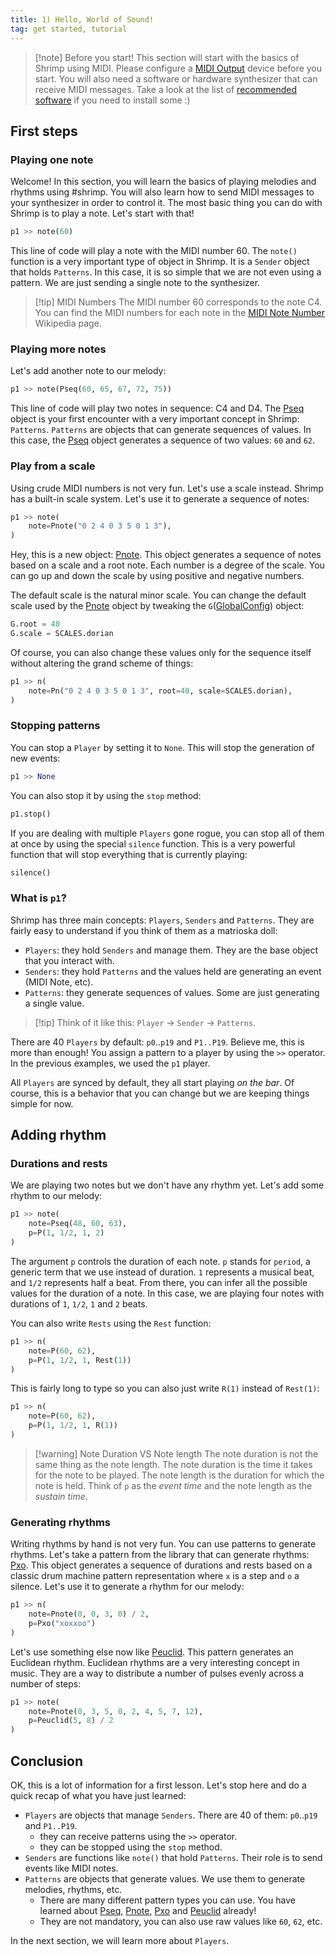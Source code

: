 ```yaml
---
title: 1) Hello, World of Sound!
tag: get started, tutorial
---
```


> [!note] Before you start!
> This section will start with the basics of Shrimp using MIDI. Please configure a [MIDI Output](/configuration/input_output/midi_configuration/) device before you start. You will also need a software or hardware synthesizer that can receive MIDI messages. Take a look at the list of [recommended software](/installation/recommended_software) if you need to install some :)

## First steps


### Playing one note

Welcome! In this section, you will learn the basics of playing melodies and rhythms using #shrimp. You will also learn how to send MIDI messages to your synthesizer in order to control it. The most basic thing you can do with Shrimp is to play a note. Let's start with that!

```python
p1 >> note(60)
```

This line of code will play a note with the MIDI number 60. The `note()` function is a very important type of object in Shrimp. It is a `Sender` object that holds `Patterns`. In this case, it is so simple that we are not even using a pattern. We are just sending a single note to the synthesizer. 

>[!tip] MIDI Numbers
> The MIDI number 60 corresponds to the note C4. You can find the MIDI numbers for each note in the [MIDI Note Number](https://en.wikipedia.org/wiki/MIDI#MIDI_note_numbers) Wikipedia page.

### Playing more notes

Let's add another note to our melody:

```python
p1 >> note(Pseq(60, 65, 67, 72, 75))
```

This line of code will play two notes in sequence: C4 and D4. The [Pseq](/reference/patterns/pseq) object is your first encounter with a very important concept in Shrimp: `Patterns`. `Patterns` are objects that can generate sequences of values. In this case, the [Pseq](/reference/patterns/pseq) object generates a sequence of two values: `60` and `62`.

### Play from a scale

Using crude MIDI numbers is not very fun. Let's use a scale instead. Shrimp has a built-in scale system. Let's use it to generate a sequence of notes:

```python
p1 >> note(
    note=Pnote("0 2 4 0 3 5 0 1 3"),
)
```

Hey, this is a new object: [Pnote](/reference/patterns/pnote). This object generates a sequence of notes based on a scale and a root note. Each number is a degree of the scale. You can go up and down the scale by using positive and negative numbers. 

The default scale is the natural minor scale. You can change the default scale used by the [Pnote](/reference/patterns/note) object by tweaking the `G`([GlobalConfig](/reference/global_config)) object:

```python
G.root = 40
G.scale = SCALES.dorian
```

Of course, you can also change these values only for the sequence itself without altering the grand scheme of things:

```python
p1 >> n(
    note=Pn("0 2 4 0 3 5 0 1 3", root=40, scale=SCALES.dorian),
)
```

### Stopping patterns

You can stop a `Player` by setting it to `None`. This will stop the generation of new events:

```python
p1 >> None
```

You can also stop it by using the `stop` method:

```python
p1.stop()
```

If you are dealing with multiple `Players` gone rogue, you can stop all of them at once by using the special `silence` function. This is a very powerful function that will stop everything that is currently playing:

```python
silence()
```

### What is `p1`?

Shrimp has three main concepts: `Players`, `Senders` and `Patterns`. They are fairly easy to understand if you think of them as a matrioska doll:
- `Players`: they hold `Senders` and manage them. They are the base object that you interact with.
- `Senders`: they hold `Patterns` and the values held are generating an event (MIDI Note, etc).
- `Patterns`: they generate sequences of values. Some are just generating a single value.

>[!tip] Think of it like this: `Player` -> `Sender` -> `Patterns`.

There are 40 `Players` by default: `p0`..`p19` and `P1..P19`. Believe me, this is more than enough! You assign a pattern to a player by using the `>>` operator. In the previous examples, we used the `p1` player.

All `Players` are synced by default, they all start playing _on the bar_. Of course, this is a behavior that you can change but we are keeping things simple for now.

## Adding rhythm

### Durations and rests

We are playing two notes but we don't have any rhythm yet. Let's add some rhythm to our melody:

```python
p1 >> note(
    note=Pseq(48, 60, 63),
    p=P(1, 1/2, 1, 2)
)
```

The argument `p` controls the duration of each note. `p` stands for `period`, a generic term that we use instead of duration. `1` represents a musical beat, and `1/2` represents half a beat. From there, you can infer all the possible values for the duration of a note. In this case, we are playing four notes with durations of `1`, `1/2`, `1` and `2` beats.

You can also write `Rests` using the `Rest` function:

```python
p1 >> n(
    note=P(60, 62),
    p=P(1, 1/2, 1, Rest(1))
)
```

This is fairly long to type so you can also just write `R(1)` instead of `Rest(1)`:

```python
p1 >> n(
    note=P(60, 62),
    p=P(1, 1/2, 1, R(1))
)
```

>[!warning] Note Duration VS Note length
> The note duration is not the same thing as the note length. The note duration is the time it takes for the note to be played. The note length is the duration for which the note is held. Think of `p` as the _event time_ and the note length as the _sustain time_. 


### Generating rhythms

Writing rhythms by hand is not very fun. You can use patterns to generate rhythms. Let's take a pattern from the library that can generate rhythms: [Pxo](/reference/patterns/pxo). This object generates a sequence of durations and rests based on a classic drum machine pattern representation where `x` is a step and `o` a silence. Let's use it to generate a rhythm for our melody:

```python
p1 >> n(
    note=Pnote(0, 0, 3, 0) / 2,
    p=Pxo("xoxxoo")
)
```

Let's use something else now like [Peuclid](/reference/patterns/peuclid). This pattern generates an Euclidean rhythm. Euclidean rhythms are a very interesting concept in music. They are a way to distribute a number of pulses evenly across a number of steps:

```python
p1 >> note(
    note=Pnote(0, 3, 5, 0, 2, 4, 5, 7, 12),
    p=Peuclid(5, 8) / 2
)
```

## Conclusion

OK, this is a lot of information for a first lesson. Let's stop here and do a quick recap of what you have just learned:

- `Players` are objects that manage `Senders`. There are 40 of them: `p0`..`p19` and `P1..P19`.
  - they can receive patterns using the `>>` operator.
  - they can be stopped using the `stop` method.
- `Senders` are functions like `note()` that hold `Patterns`. Their role is to send events like MIDI notes.
- `Patterns` are objects that generate values. We use them to generate melodies, rhythms, etc.
  - There are many different pattern types you can use. You have learned about [Pseq](/reference/patterns/pseq), [Pnote](/reference/patterns/pnote), [Pxo](/reference/patterns/pxo) and [Peuclid](/reference/patterns/peuclid) already!
  - They are not mandatory, you can also use raw values like `60`, `62`, etc.

In the next section, we will learn more about `Players`.